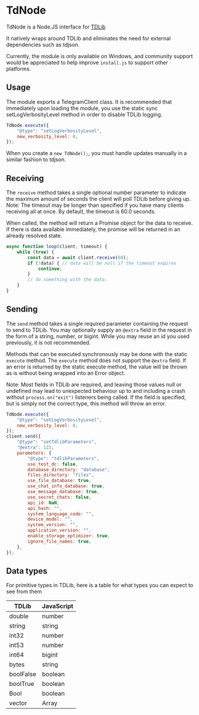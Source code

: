 # TdNode

TdNode is a Node.JS interface for [TDLib](https://github.com/tdlib/td)

It natively wraps around TDLib and eliminates the need for external dependencies such as tdjson.

Currently, the module is only available on Windows, and community support would be appreciated to help improve `install.js` to support other platforms.

## Usage

The module exports a TelegramClient class. It is recommended that immediately upon loading the module, you use the static sync setLogVerbosityLevel method in order to disable TDLib logging.
```JavaScript
TdNode.execute({
    "@type": "setLogVerbosityLevel",
    new_verbosity_level: 0,
});
```
When you create a `new TdNode();`, you must handle updates manually in a similar fashion to tdjson.

## Receiving

The `receive` method takes a single optional number parameter to indicate the maximum amount of seconds the client will poll TDLib before giving up.
Note: The timeout may be longer than specified if you have many clients receiving all at once.
By default, the timeout is 60.0 seconds.

When called, the method will return a Promise object for the data to receive.
If there is data available immediately, the promise will be returned in an already resolved state.

```JavaScript
async function loop(client, timeout) {
    while (true) {
        const data = await client.receive(60);
        if (!data) { // data will be null if the timeout expires
            continue;
        }
        // do something with the data.
    }
}
```

## Sending

The `send` method takes a single required parameter containing the request to send to TDLib.
You may optionally supply an `@extra` field in the request in the form of a string, number, or bigint.
While you may reuse an id you used previously, it is not recommended.

Methods that can be executed synchronously may be done with the static `execute` method.
The `execute` method does not support the `@extra` field.
If an error is returned by the static execute method, the value will be thrown as is without being wrapped into an Error object.

Note: Most fields in TDLib are required, and leaving those values null or undefined may lead to unexpected behaviour up to and including a crash
without `process.on("exit")` listeners being called.
If the field is specified, but is simply not the correct type, this method will throw an error.

```JavaScript
TdNode.execute({
    "@type": "setLogVerbosityLevel",
    new_verbosity_level: 0,
});
client.send({
    "@type": "setTdlibParameters",
    "@extra": 123,
    parameters: {
        "@type": "tdlibParameters",
        use_test_dc: false,
        database_directory: "database",
        files_directory: "files",
        use_file_database: true,
        use_chat_info_database: true,
        use_message_database: true,
        use_secret_chats: false,
        api_id: NaN,
        api_hash: "",
        system_language_code: "",
        device_model: "",
        system_version: "",
        application_version: "",
        enable_storage_optimizer: true,
        ignore_file_names: true,
    },
});
```

## Data types

For primitive types in TDLib, here is a table for what types you can expect to see from them

| TDLib | JavaScript |
| - | - |
| double | number |
| string | string |
| int32 | number |
| int53 | number |
| int64 | bigint |
| bytes | string |
| boolFalse | boolean |
| boolTrue | boolean |
| Bool | boolean |
| vector | Array |

